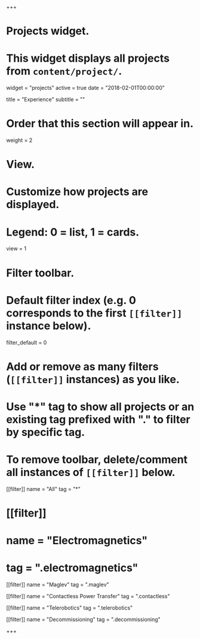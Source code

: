+++
# Projects widget.
# This widget displays all projects from `content/project/`.
widget = "projects"
active = true
date = "2018-02-01T00:00:00"

title = "Experience"
subtitle = ""

# Order that this section will appear in.
weight = 2

# View.
# Customize how projects are displayed.
# Legend: 0 = list, 1 = cards.
view = 1

# Filter toolbar.

# Default filter index (e.g. 0 corresponds to the first `[[filter]]` instance below).
filter_default = 0

# Add or remove as many filters (`[[filter]]` instances) as you like.
# Use "*" tag to show all projects or an existing tag prefixed with "." to filter by specific tag.
# To remove toolbar, delete/comment all instances of `[[filter]]` below.
[[filter]]
  name = "All"
  tag = "*"
  

# [[filter]]
#   name = "Electromagnetics"
#   tag = ".electromagnetics"

[[filter]]
  name = "Maglev"
  tag = ".maglev"
  
[[filter]]
  name = "Contactless Power Transfer"
  tag = ".contactless"

[[filter]]
  name = "Telerobotics"
  tag = ".telerobotics"

[[filter]]
  name = "Decommissioning"
  tag = ".decommissioning"

+++

